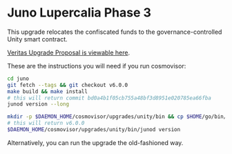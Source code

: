 # Juno Lupercalia Phase 3

This upgrade relocates the confiscated funds to the governance-controlled Unity smart contract.

[Veritas Upgrade Proposal is viewable here](https://www.mintscan.io/juno/proposals/21).

These are the instructions you will need if you run cosmovisor:

```bash
cd juno
git fetch --tags && git checkout v6.0.0
make build && make install
# this will return commit bd0a4b1f05cb755a48bf3d8951e020785ea66fba
junod version --long

mkdir -p $DAEMON_HOME/cosmovisor/upgrades/unity/bin && cp $HOME/go/bin/junod $DAEMON_HOME/cosmovisor/upgrades/unity/bin
# this will return v6.0.0
$DAEMON_HOME/cosmovisor/upgrades/unity/bin/junod version
```

Alternatively, you can run the upgrade the old-fashioned way.

